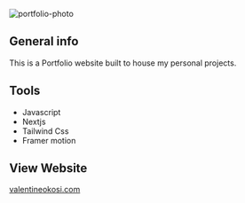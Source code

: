 

![portfolio-photo](https://user-images.githubusercontent.com/65251662/163199889-7405838d-c08b-4f35-8582-a76b1e099414.png)

## General info
This is a Portfolio website built to house my personal projects.

## Tools

- Javascript
- Nextjs
- Tailwind Css
- Framer motion

## View Website

[valentineokosi.com](https://www.valentineokosi.com/) 




